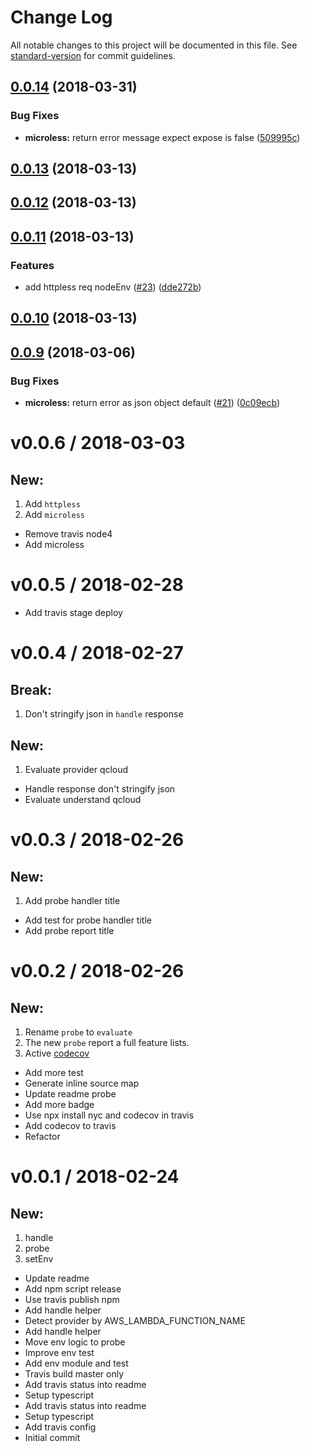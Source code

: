 # Change Log

All notable changes to this project will be documented in this file. See [standard-version](https://github.com/conventional-changelog/standard-version) for commit guidelines.

<a name="0.0.14"></a>
## [0.0.14](https://github.com/vitarn/serverless-tools/compare/v0.0.13...v0.0.14) (2018-03-31)


### Bug Fixes

* **microless:** return error message expect expose is false ([509995c](https://github.com/vitarn/serverless-tools/commit/509995c))



<a name="0.0.13"></a>
## [0.0.13](https://github.com/vitarn/serverless-tools/compare/v0.0.12...v0.0.13) (2018-03-13)



<a name="0.0.12"></a>
## [0.0.12](https://github.com/vitarn/serverless-tools/compare/v0.0.11...v0.0.12) (2018-03-13)



<a name="0.0.11"></a>
## [0.0.11](https://github.com/vitarn/serverless-tools/compare/v0.0.10...v0.0.11) (2018-03-13)


### Features

* add httpless req nodeEnv ([#23](https://github.com/vitarn/serverless-tools/issues/23)) ([dde272b](https://github.com/vitarn/serverless-tools/commit/dde272b))



<a name="0.0.10"></a>
## [0.0.10](https://github.com/vitarn/serverless-tools/compare/v0.0.9...v0.0.10) (2018-03-13)



<a name="0.0.9"></a>
## [0.0.9](https://github.com/vitarn/serverless-tools/compare/v0.0.6...v0.0.9) (2018-03-06)


### Bug Fixes

* **microless:** return error as json object default ([#21](https://github.com/vitarn/serverless-tools/issues/21)) ([0c09ecb](https://github.com/vitarn/serverless-tools/commit/0c09ecb))




v0.0.6 / 2018-03-03
===================

## New:
  1. Add `httpless`
  2. Add `microless`

  * Remove travis node4
  * Add microless

v0.0.5 / 2018-02-28
===================

  * Add travis stage deploy

v0.0.4 / 2018-02-27
===================

## Break:
  1. Don't stringify json in `handle` response

## New:
  1. Evaluate provider qcloud

  * Handle response don't stringify json
  * Evaluate understand qcloud

v0.0.3 / 2018-02-26
===================

## New:
  1. Add probe handler title

  * Add test for probe handler title
  * Add probe report title

v0.0.2 / 2018-02-26
===================

## New:
  1. Rename `probe` to `evaluate`
  2. The new `probe` report a full feature lists.
  3. Active [codecov](codecov.io)

  * Add more test
  * Generate inline source map
  * Update readme probe
  * Add more badge
  * Use npx install nyc and codecov in travis
  * Add codecov to travis
  * Refactor

v0.0.1 / 2018-02-24
===================

## New:
  1. handle
  2. probe
  3. setEnv

  * Update readme
  * Add npm script release
  * Use travis publish npm
  * Add handle helper
  * Detect provider by AWS_LAMBDA_FUNCTION_NAME
  * Add handle helper
  * Move env logic to probe
  * Improve env test
  * Add env module and test
  * Travis build master only
  * Add travis status into readme
  * Setup typescript
  * Add travis status into readme
  * Setup typescript
  * Add travis config
  * Initial commit

